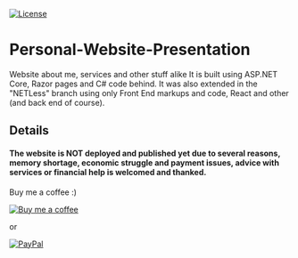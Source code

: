 [![License](https://img.shields.io/badge/License-MPL%202.0%20License-magenta)](https://github.com/Pomidorka1234/DebunkInfo-WebSite-Presentation/blob/master/LICENSE)

# Personal-Website-Presentation
Website about me, services and other stuff alike It is built using ASP.NET Core, Razor pages and C# code behind. It was also extended in the "NETLess" branch using only Front End markups and code, React and other (and back end of course).

## Details
#### The website is NOT deployed and published yet due to several reasons, memory shortage, economic struggle and payment issues, advice with services or financial help is welcomed and thanked.

Buy me a coffee :)

[![Buy me a coffee](https://user-images.githubusercontent.com/72037282/119219722-9eda7880-baef-11eb-9842-138d67071fd8.png)](https://www.buymeacoffee.com/JanSafronov)

or

[![PayPal](https://user-images.githubusercontent.com/72037282/119220751-b7995d00-baf4-11eb-8d1d-930df878469e.png)](https://www.paypal.com/paypalme/jansafronov)
